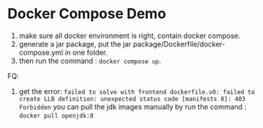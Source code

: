 # Docker Compose Demo

1. make sure all docker environment is right, contain docker compose.
2. generate a jar package, put the jar package/Dockerfile/docker-compose.yml in one folder.
3. then run the command : `docker compose up`.

FQ:
1. get the error: `failed to solve with frontend dockerfile.v0: failed to create LLB definition: unexpected status code [manifests 8]: 403 Forbidden`
you can pull the jdk images manually by run the command : `docker pull openjdk:8`